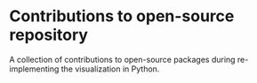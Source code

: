 # Contributions to open-source repository

A collection of contributions to open-source packages during re-implementing the visualization in Python.